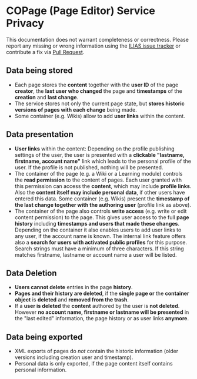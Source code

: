 # COPage (Page Editor) Service Privacy

This documentation does not warrant completeness or correctness. Please report any
missing or wrong information using the [ILIAS issue tracker](https://mantis.ilias.de)
or contribute a fix via [Pull Request](docs/development/contributing.md#pull-request-to-the-repositories).


## Data being stored

- Each page stores the **content** together with the **user ID** of the page
  **creator**, the **last user who changed** the page and **timestamps** of the
  **creation** and **last change**.
- The service stores not only the current page state, but **stores historic versions
  of pages with each change** being made.
- Some container (e.g. Wikis) allow to add **user links** within the content. 


## Data presentation

- **User links** within the content: Depending on the profile publishing settings
  of the user, the user is presented with a **clickable "lastname, firstname,
  account name"** link which leads to the personal profile of the user. If the
  profile is not published, nothing will be presented.
- The container of the page (e.g. a Wiki or a Learning module) controls the
  **read permission** to the content of pages. Each user granted with this permission
  can access the **content**, which may include **profile links**. Also the **content
  itself may include personal data**, if other users have entered this data. Some
  container (e.g. Wikis) present the **timestamp of the last change together with
  the authoring user** (profile link as above).
- The container of the page also controls **write access** (e.g. write or edit
  content permission) to the page. This gives user access to the full **page
  history** including **timestamps and users that made these changes**. Depending
  on the container it also enables users to add user links to any user, if the
  account name is known. The internal link feature offers also a **search for
  users with activated public profiles** for this purpose. Search strings must
  have a minimum of three characters. If this string matches firstname, lastname
  or account name a user will be listed.


## Data Deletion

- **Users cannot delete** entries in the page **history**.
- **Pages and their history are deleted**, if the **single page or** the **container
  object** is **deleted** and **removed from the trash**.
- If a **user is deleted** the **content** authored by the user is **not deleted**.
  However **no account name, firstname or lastname will be presented** in the "last
  edited" information, the page history or as user links **anymore**.


## Data being exported

- XML exports of pages do *not* contain the historic information (older versions including creation user and timestamp).
- Personal data is only exported, if the page content itself contains personal information.
